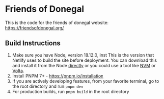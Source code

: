 # Friends of Donegal

This is the code for the friends of donegal website: <https://friendsofdonegal.org/>

## Build Instructions

1. Make sure you have Node, version 18.12.0, inst This is the version that Netlify uses to build the site before deployment. You can download this and install it from the Node [directly](https://nodejs.org/download/release/v18.12.0/) or you could use a tool like [NVM](https://github.com/nvm-sh/nvm) or [Volta](https://volta.sh/).
2. Install PNPM 7+ - <https://pnpm.io/installation>
3. If you are actively developing features, from your favorite terminal, go to the root directory and run `pnpm dev`
4. For production builds, run `pnpm build` in the root directory

